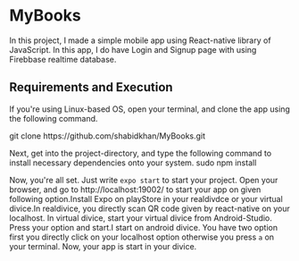 # MyBooks

In this project, I made a simple mobile app using React-native library of JavaScript. In this app, I do have Login and Signup page with using Firebbase realtime database.

<h2>Requirements and Execution</h2>
If you're using Linux-based OS, open your terminal, and clone the app using the following command.
<p>git clone https://github.com/shabidkhan/MyBooks.git</P>


Next, get into the project-directory, and type the following command to install necessary dependencies onto your system.
sudo npm install

Now, you're all set. Just write `expo start` to start your project.
Open your browser, and go to http://localhost:19002/ to start your app on given following option.Install Expo on  playStore in your realdivdce or your virtual divice.In realdivice, you directly scan QR code given by react-native on your localhost. In virtual divice, start  your virtual divice from Android-Studio. 
Press your option and start.I start on android divice. You have two option first you directly click on your localhost option otherwise you press `a` on your terminal. 
Now, your app is start in your divice. 
